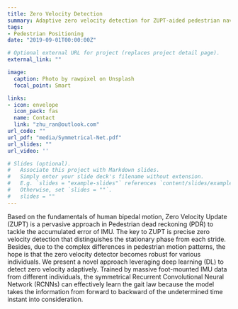 ```yaml
---
title: Zero Velocity Detection
summary: Adaptive zero velocity detection for ZUPT-aided pedestrian navigation system.
tags:
- Pedestrian Positioning
date: "2019-09-01T00:00:00Z"

# Optional external URL for project (replaces project detail page).
external_link: ""

image:
  caption: Photo by rawpixel on Unsplash
  focal_point: Smart

links:
- icon: envelope
  icon_pack: fas
  name: Contact
  link: "zhu_ran@outlook.com"
url_code: ""
url_pdf: "media/Symmetrical-Net.pdf"
url_slides: ""
url_video: ''

# Slides (optional).
#   Associate this project with Markdown slides.
#   Simply enter your slide deck's filename without extension.
#   E.g. `slides = "example-slides"` references `content/slides/example-slides.md`.
#   Otherwise, set `slides = ""`.
#   slides = ""
---
```


Based on the fundamentals of human bipedal motion, Zero Velocity Update (ZUPT) is a pervasive approach in Pedestrian dead reckoning (PDR) to tackle the accumulated error of IMU. The key to ZUPT is precise zero velocity detection that distinguishes the stationary phase from each stride. Besides, due to the complex differences in pedestrian motion patterns, the hope is that the zero velocity detector becomes robust for various individuals. We present a novel approach leveraging deep learning (DL) to detect zero velocity adaptively. Trained by massive foot-mounted IMU data from different individuals, the symmetrical Recurrent Convolutional Neural Network (RCNNs) can effectively learn the gait law because the model takes the information from forward to backward of the undetermined time instant into consideration.

